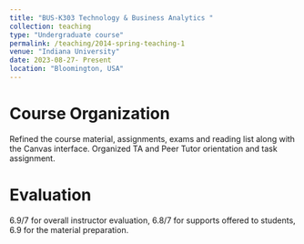 ```yaml
---
title: "BUS-K303 Technology & Business Analytics "
collection: teaching
type: "Undergraduate course"
permalink: /teaching/2014-spring-teaching-1
venue: "Indiana University"
date: 2023-08-27- Present
location: "Bloomington, USA"
---
```


Course Organization
======
Refined the course material, assignments, exams and reading list along with the Canvas interface. Organized
TA and Peer Tutor orientation and task assignment.

Evaluation
======
6.9/7 for overall instructor evaluation, 6.8/7 for supports offered to students, 6.9 for the material preparation.
